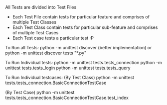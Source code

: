 All Tests are divided into Test Files
- Each Test File contain tests for particular feature and comprises of multiple Test Classes
- Each Test Class contain tests for particular sub-feature and comprises of multiple Test Cases
- Each Test case tests a particular test :P

To Run all Tests:
 python -m unittest discover (better implementation)
 or
 python -m unittest discover tests "*.py"

To Run Individual tests:
 python -m unittest tests.tests_connection
 python -m unittest tests.tests_login
 python -m unittest tests.tests_query

To Run Individual testcases:
 (By Test Class)
 python -m unittest tests.tests_connection.BasicConnectionTestCase

 (By Test Case)
 python -m unittest tests.tests_connection.BasicConnectionTestCase.test_index 